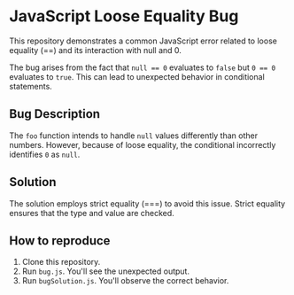 # JavaScript Loose Equality Bug

This repository demonstrates a common JavaScript error related to loose equality (==) and its interaction with null and 0.

The bug arises from the fact that `null == 0` evaluates to `false` but `0 == 0` evaluates to `true`. This can lead to unexpected behavior in conditional statements.

## Bug Description
The `foo` function intends to handle `null` values differently than other numbers.  However, because of loose equality, the conditional incorrectly identifies `0` as `null`.

## Solution
The solution employs strict equality (===) to avoid this issue. Strict equality ensures that the type and value are checked.

## How to reproduce
1. Clone this repository.
2. Run `bug.js`. You'll see the unexpected output.
3. Run `bugSolution.js`. You'll observe the correct behavior.
